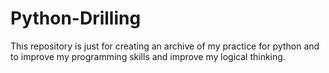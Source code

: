 # Python-Drilling
This repository is just for creating an archive of my practice for python and to improve my programming skills and improve my logical thinking.
